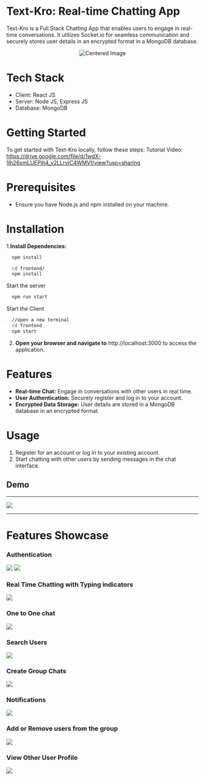 
# Text-Kro: Real-time Chatting App

Text-Kro is a Full Stack Chatting App that enables users to engage in real-time conversations. It utilizes Socket.io for seamless communication and securely stores user details in an encrypted format in a MongoDB database.

<p align="center">
  <img src="./frontend/public/favicon_.png" alt="Centered Image">
</p>

# Tech Stack

- Client: React JS
- Server: Node JS, Express JS
- Database: MongoDB

# Getting Started

To get started with Text-Kro locally, follow these steps:
Tutorial Video: https://drive.google.com/file/d/1wdX-1lh26xmLUEPih4_v2LLrvjC4WMVf/view?usp=sharing 

# Prerequisites
- Ensure you have Node.js and npm installed on your machine.

# Installation

1.**Install Dependencies:**

```bash
  npm install
```

```bash
  cd frontend/
  npm install
```

Start the server

```bash
  npm run start
```
Start the Client

```bash
  //open a new terminal
  cd frontend
  npm start
```


2. **Open your browser and navigate to**
http://localhost:3000 to access the application.

# Features
- **Real-time Chat:** Engage in conversations with other users in real time.
- **User Authentication:** Securely register and log in to your account.
- **Encrypted Data Storage:** User details are stored in a MongoDB database in an encrypted format.

# Usage
1. Register for an account or log in to your existing account.
2. Start chatting with other users by sending messages in the chat interface.
  
## Demo

<hr/>

![](./Photos/group.png)

<hr/>
  
# Features Showcase

### Authentication
![](./Photos/login.png)
![](./Photos/signup.png)
### Real Time Chatting with Typing indicators
![](./Photos/realtime.png)
### One to One chat
![](./Photos/mainscreen.png)
### Search Users
![](./Photos/search.png)
### Create Group Chats
![](./Photos/newgrp.png)
### Notifications 
![](./Photos/group.png)
### Add or Remove users from the group
![](./Photos/addrem.png)
### View Other User Profile
![](./Photos/profile.png)


  
